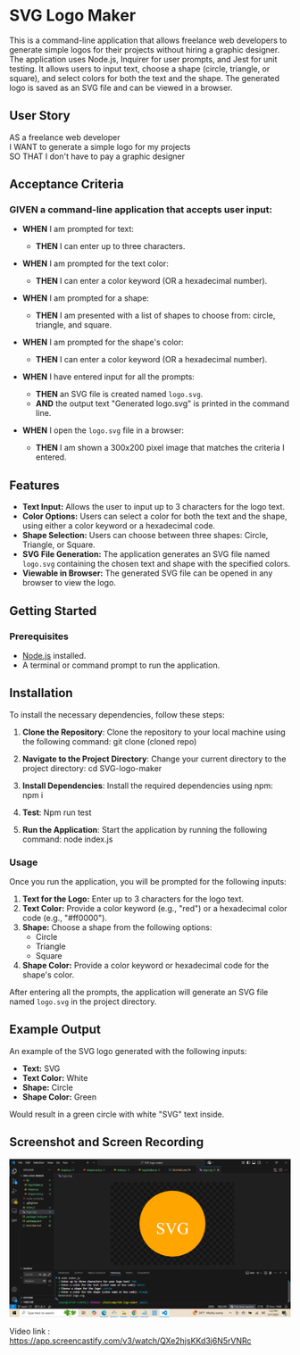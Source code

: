 # SVG Logo Maker

This is a command-line application that allows freelance web developers to generate simple logos for their projects without hiring a graphic designer. The application uses Node.js, Inquirer for user prompts, and Jest for unit testing. It allows users to input text, choose a shape (circle, triangle, or square), and select colors for both the text and the shape. The generated logo is saved as an SVG file and can be viewed in a browser.

## User Story

AS a freelance web developer  
I WANT to generate a simple logo for my projects  
SO THAT I don't have to pay a graphic designer

## Acceptance Criteria

### GIVEN a command-line application that accepts user input:
- **WHEN** I am prompted for text:
  - **THEN** I can enter up to three characters.
  
- **WHEN** I am prompted for the text color:
  - **THEN** I can enter a color keyword (OR a hexadecimal number).
  
- **WHEN** I am prompted for a shape:
  - **THEN** I am presented with a list of shapes to choose from: circle, triangle, and square.
  
- **WHEN** I am prompted for the shape's color:
  - **THEN** I can enter a color keyword (OR a hexadecimal number).
  
- **WHEN** I have entered input for all the prompts:
  - **THEN** an SVG file is created named `logo.svg`.
  - **AND** the output text "Generated logo.svg" is printed in the command line.
  
- **WHEN** I open the `logo.svg` file in a browser:
  - **THEN** I am shown a 300x200 pixel image that matches the criteria I entered.

## Features

- **Text Input:** Allows the user to input up to 3 characters for the logo text.
- **Color Options:** Users can select a color for both the text and the shape, using either a color keyword or a hexadecimal code.
- **Shape Selection:** Users can choose between three shapes: Circle, Triangle, or Square.
- **SVG File Generation:** The application generates an SVG file named `logo.svg` containing the chosen text and shape with the specified colors.
- **Viewable in Browser:** The generated SVG file can be opened in any browser to view the logo.

## Getting Started

### Prerequisites

- [Node.js](https://nodejs.org/en/download/) installed.
- A terminal or command prompt to run the application.

## Installation
To install the necessary dependencies, follow these steps:

1. **Clone the Repository**: Clone the repository to your local machine using the following command:
    git clone (cloned repo)
   
2. **Navigate to the Project Directory**: Change your current directory to the project directory:
    cd SVG-logo-maker
    
3. **Install Dependencies**: Install the required dependencies using npm:
    npm i
   
5. **Test**: Npm run test   
    
6. **Run the Application**: Start the application by running the following command:
    node index.js

### Usage

Once you run the application, you will be prompted for the following inputs:

1. **Text for the Logo:** Enter up to 3 characters for the logo text.
2. **Text Color:** Provide a color keyword (e.g., "red") or a hexadecimal color code (e.g., "#ff0000").
3. **Shape:** Choose a shape from the following options:
    - Circle
    - Triangle
    - Square
4. **Shape Color:** Provide a color keyword or hexadecimal code for the shape's color.

After entering all the prompts, the application will generate an SVG file named `logo.svg` in the project directory.


## Example Output

An example of the SVG logo generated with the following inputs:

- **Text:** SVG
- **Text Color:** White
- **Shape:** Circle
- **Shape Color:** Green

Would result in a green circle with white "SVG" text inside.

## Screenshot and Screen Recording
![Image Alt](https://github.com/DippaFudd/SVG-logo-maker/blob/962429cc895870a53b5eec32418c9836be755e59/2025-03-17%20(2).png)

Video link :
https://app.screencastify.com/v3/watch/QXe2hjsKKd3j6N5rVNRc




